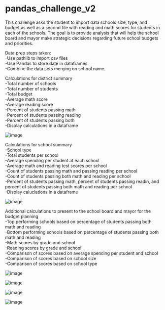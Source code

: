# pandas_challenge_v2

This challenge asks the student to import data schools size, type, and budget as well as a second file with reading and math scores for students in each of the schools. The goal is to provide analysis that will help the school board and mayor make strategic decisions regarding future school budgets and priorities.

Data prep steps taken:  
-Use pathlib to import csv files  
-Use Pandas to store date in dataframes  
-Combine the data sets merging on school name  

Calculations for district summary  
-Total number of schools  
-Total number of students  
-Total budget  
-Average math score  
-Average reading score  
-Percent of students passing math  
-Percent of students passing reading  
-Percent of students passing both  
-Display calculations in a dataframe  

![image](https://github.com/user-attachments/assets/620d3232-89a2-41b5-b2d4-81f3cca5eb9f)

Calculations for school summary  
-School type  
-Total students per school  
-Average spending per student at each school  
-Average math and reading test scores per school  
-Count of students passing math and passing reading per school  
-Count of students passing both math and reading per school  
-Percent of students passing math, percent of students passing readin, and percent of students passing both math and reading per school  
-Display caluclations in a dataframe  

![image](https://github.com/user-attachments/assets/b99c858a-c36d-4d5c-b1a0-935a1b9c8628)

Additional calculations to present to the school board and mayor for the budget planning  
-Top performing schools based on percentage of students passing both math and reading  
-Bottom performing schools based on percentage of students passing both math and reading  
-Math scores by grade and school  
-Reading scores by grade and school  
-Comparison of scores based on average spending per student and school  
-Comparison of scores based on school size  
-Comparison of scores based on school type

![image](https://github.com/user-attachments/assets/cff46937-6786-4fdf-815d-5f3b28b1249d)


![image](https://github.com/user-attachments/assets/4e5c1ead-8dcf-41f7-a020-0bad754d9d6f)


![image](https://github.com/user-attachments/assets/8def34f9-7a26-4c2b-acf6-ccc909066099)


![image](https://github.com/user-attachments/assets/d1c887d9-f348-4521-a56a-856aa699af4b)

